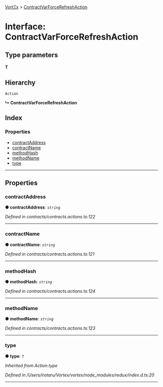 [VortΞx](../README.md) > [ContractVarForceRefreshAction](../interfaces/contractvarforcerefreshaction.md)

# Interface: ContractVarForceRefreshAction

## Type parameters
#### T 
## Hierarchy

 `Action`

**↳ ContractVarForceRefreshAction**

## Index

### Properties

* [contractAddress](contractvarforcerefreshaction.md#contractaddress)
* [contractName](contractvarforcerefreshaction.md#contractname)
* [methodHash](contractvarforcerefreshaction.md#methodhash)
* [methodName](contractvarforcerefreshaction.md#methodname)
* [type](contractvarforcerefreshaction.md#type)

---

## Properties

<a id="contractaddress"></a>

###  contractAddress

**● contractAddress**: *`string`*

*Defined in contracts/contracts.actions.ts:122*

___
<a id="contractname"></a>

###  contractName

**● contractName**: *`string`*

*Defined in contracts/contracts.actions.ts:121*

___
<a id="methodhash"></a>

###  methodHash

**● methodHash**: *`string`*

*Defined in contracts/contracts.actions.ts:124*

___
<a id="methodname"></a>

###  methodName

**● methodName**: *`string`*

*Defined in contracts/contracts.actions.ts:123*

___
<a id="type"></a>

###  type

**● type**: *`T`*

*Inherited from Action.type*

*Defined in /Users/irotaru/Vortex/vortex/node_modules/redux/index.d.ts:20*

___

